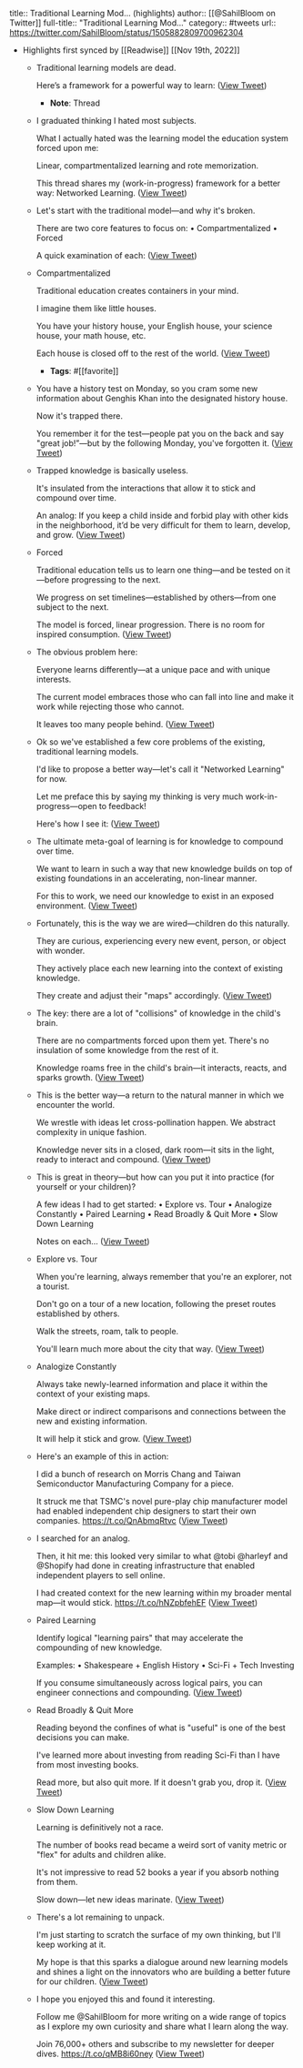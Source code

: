 title:: Traditional Learning Mod... (highlights)
author:: [[@SahilBloom on Twitter]]
full-title:: "Traditional Learning Mod..."
category:: #tweets
url:: https://twitter.com/SahilBloom/status/1505882809700962304

- Highlights first synced by [[Readwise]] [[Nov 19th, 2022]]
	- Traditional learning models are dead.
	  
	  Here’s a framework for a powerful way to learn: ([View Tweet](https://twitter.com/SahilBloom/status/1505882809700962304))
		- **Note**: Thread
	- I graduated thinking I hated most subjects.
	  
	  What I actually hated was the learning model the education system forced upon me:
	  
	  Linear, compartmentalized learning and rote memorization.
	  
	  This thread shares my (work-in-progress) framework for a better way: Networked Learning. ([View Tweet](https://twitter.com/SahilBloom/status/1505882810527199233))
	- Let's start with the traditional model—and why it's broken.
	  
	  There are two core features to focus on:
	  • Compartmentalized
	  • Forced
	  
	  A quick examination of each: ([View Tweet](https://twitter.com/SahilBloom/status/1505882811521245192))
	- Compartmentalized
	  
	  Traditional education creates containers in your mind.
	  
	  I imagine them like little houses.
	  
	  You have your history house, your English house, your science house, your math house, etc.
	  
	  Each house is closed off to the rest of the world. ([View Tweet](https://twitter.com/SahilBloom/status/1505882812443992065))
		- **Tags**: #[[favorite]]
	- You have a history test on Monday, so you cram some new information about Genghis Khan into the designated history house.
	  
	  Now it's trapped there.
	  
	  You remember it for the test—people pat you on the back and say "great job!”—but by the following Monday, you've forgotten it. ([View Tweet](https://twitter.com/SahilBloom/status/1505882813354201089))
	- Trapped knowledge is basically useless.
	  
	  It's insulated from the interactions that allow it to stick and compound over time.
	  
	  An analog: If you keep a child inside and forbid play with other kids in the neighborhood, it’d be very difficult for them to learn, develop, and grow. ([View Tweet](https://twitter.com/SahilBloom/status/1505882814281101312))
	- Forced
	  
	  Traditional education tells us to learn one thing—and be tested on it—before progressing to the next.
	  
	  We progress on set timelines—established by others—from one subject to the next.
	  
	  The model is forced, linear progression. There is no room for inspired consumption. ([View Tweet](https://twitter.com/SahilBloom/status/1505882815178723332))
	- The obvious problem here:
	  
	  Everyone learns differently—at a unique pace and with unique interests.
	  
	  The current model embraces those who can fall into line and make it work while rejecting those who cannot.
	  
	  It leaves too many people behind. ([View Tweet](https://twitter.com/SahilBloom/status/1505882816323674112))
	- Ok so we've established a few core problems of the existing, traditional learning models.
	  
	  I'd like to propose a better way—let's call it "Networked Learning" for now.
	  
	  Let me preface this by saying my thinking is very much work-in-progress—open to feedback!
	  
	  Here's how I see it: ([View Tweet](https://twitter.com/SahilBloom/status/1505882817309331467))
	- The ultimate meta-goal of learning is for knowledge to compound over time.
	  
	  We want to learn in such a way that new knowledge builds on top of existing foundations in an accelerating, non-linear manner.
	  
	  For this to work, we need our knowledge to exist in an exposed environment. ([View Tweet](https://twitter.com/SahilBloom/status/1505882818286600199))
	- Fortunately, this is the way we are wired—children do this naturally.
	  
	  They are curious, experiencing every new event, person, or object with wonder.
	  
	  They actively place each new learning into the context of existing knowledge.
	  
	  They create and adjust their "maps" accordingly. ([View Tweet](https://twitter.com/SahilBloom/status/1505882819226214402))
	- The key: there are a lot of "collisions" of knowledge in the child's brain.
	  
	  There are no compartments forced upon them yet. There's no insulation of some knowledge from the rest of it.
	  
	  Knowledge roams free in the child's brain—it interacts, reacts, and sparks growth. ([View Tweet](https://twitter.com/SahilBloom/status/1505882820148928512))
	- This is the better way—a return to the natural manner in which we encounter the world.
	  
	  We wrestle with ideas let cross-pollination happen. We abstract complexity in unique fashion.
	  
	  Knowledge never sits in a closed, dark room—it sits in the light, ready to interact and compound. ([View Tweet](https://twitter.com/SahilBloom/status/1505882821163991040))
	- This is great in theory—but how can you put it into practice (for yourself or your children)?
	  
	  A few ideas I had to get started:
	  • Explore vs. Tour
	  • Analogize Constantly
	  • Paired Learning
	  • Read Broadly & Quit More
	  • Slow Down Learning
	  
	  Notes on each... ([View Tweet](https://twitter.com/SahilBloom/status/1505882822116007941))
	- Explore vs. Tour
	  
	  When you're learning, always remember that you're an explorer, not a tourist.
	  
	  Don't go on a tour of a new location, following the preset routes established by others.
	  
	  Walk the streets, roam, talk to people.
	  
	  You'll learn much more about the city that way. ([View Tweet](https://twitter.com/SahilBloom/status/1505882823063916547))
	- Analogize Constantly
	  
	  Always take newly-learned information and place it within the context of your existing maps.
	  
	  Make direct or indirect comparisons and connections between the new and existing information.
	  
	  It will help it stick and grow. ([View Tweet](https://twitter.com/SahilBloom/status/1505882824070606848))
	- Here's an example of this in action:
	  
	  I did a bunch of research on Morris Chang and Taiwan Semiconductor Manufacturing Company for a piece.
	  
	  It struck me that TSMC's novel pure-play chip manufacturer model had enabled independent chip designers to start their own companies. https://t.co/QnAbmqRtvc ([View Tweet](https://twitter.com/SahilBloom/status/1505882824917884928))
	- I searched for an analog.
	  
	  Then, it hit me: this looked very similar to what @tobi @harleyf and @Shopify had done in creating infrastructure that enabled independent players to sell online.
	  
	  I had created context for the new learning within my broader mental map—it would stick. https://t.co/hNZpbfehEF ([View Tweet](https://twitter.com/SahilBloom/status/1505882826457206784))
	- Paired Learning
	  
	  Identify logical "learning pairs" that may accelerate the compounding of new knowledge.
	  
	  Examples:
	  • Shakespeare + English History
	  • Sci-Fi + Tech Investing
	  
	  If you consume simultaneously across logical pairs, you can engineer connections and compounding. ([View Tweet](https://twitter.com/SahilBloom/status/1505882827845472262))
	- Read Broadly & Quit More
	  
	  Reading beyond the confines of what is "useful" is one of the best decisions you can make.
	  
	  I've learned more about investing from reading Sci-Fi than I have from most investing books.
	  
	  Read more, but also quit more. If it doesn't grab you, drop it. ([View Tweet](https://twitter.com/SahilBloom/status/1505882828734664715))
	- Slow Down Learning
	  
	  Learning is definitively not a race.
	  
	  The number of books read became a weird sort of vanity metric or "flex" for adults and children alike.
	  
	  It's not impressive to read 52 books a year if you absorb nothing from them.
	  
	  Slow down—let new ideas marinate. ([View Tweet](https://twitter.com/SahilBloom/status/1505882829615419392))
	- There's a lot remaining to unpack.
	  
	  I'm just starting to scratch the surface of my own thinking, but I'll keep working at it.
	  
	  My hope is that this sparks a dialogue around new learning models and shines a light on the innovators who are building a better future for our children. ([View Tweet](https://twitter.com/SahilBloom/status/1505882830462763011))
	- I hope you enjoyed this and found it interesting.
	  
	  Follow me @SahilBloom for more writing on a wide range of topics as I explore my own curiosity and share what I learn along the way.
	  
	  Join 76,000+ others and subscribe to my newsletter for deeper dives. https://t.co/qMB8i60ney ([View Tweet](https://twitter.com/SahilBloom/status/1505882831242805250))